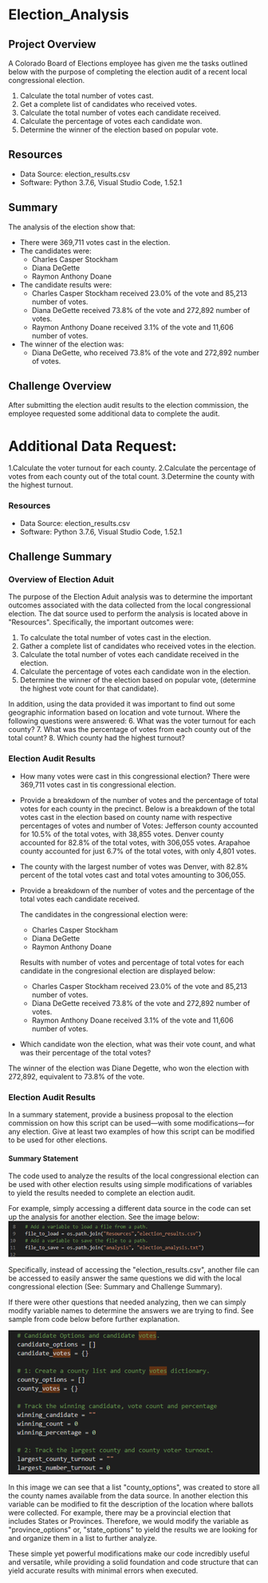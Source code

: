# Election_Analysis

## Project Overview
A Colorado Board of Elections employee has given me the tasks outlined below with the purpose of completing the election audit of a recent local congressional election.


1. Calculate the total number of votes cast.
2. Get a complete list of candidates who received votes.
3. Calculate the total number of votes each candidate received.
4. Calculate the percentage of votes each candidate won.
5. Determine the winner of the election based on popular vote.

## Resources
- Data Source: election_results.csv
- Software: Python 3.7.6, Visual Studio Code, 1.52.1

## Summary
The analysis of the election show that:
- There were 369,711 votes cast in the election.
- The candidates were:
    - Charles Casper Stockham
    - Diana DeGette
    - Raymon Anthony Doane
- The candidate results were:
    - Charles Casper Stockham received 23.0% of the vote and 85,213 number of votes.
    - Diana DeGette received 73.8% of the vote and 272,892 number of votes.
    - Raymon Anthony Doane received 3.1% of the vote and 11,606 number of votes.
- The winner of the election was:
    - Diana DeGette, who received 73.8% of the vote and 272,892 number of votes.

## Challenge Overview
After submitting the election audit results to the election commission, the employee requested some additional data to complete the audit. 

# Additional Data Request:
1.Calculate the voter turnout for each county.
2.Calculate the percentage of votes from each county out of the total count.
3.Determine the county with the highest turnout.

### Resources
- Data Source: election_results.csv
- Software: Python 3.7.6, Visual Studio Code, 1.52.1

## Challenge Summary
### Overview of Election Aduit
The purpose of the Election Aduit analysis was to determine the important outcomes associated with the data collected from the local congressional election. The dat source used to perform the analysis is located above in "Resources". Specifically, the important outcomes were:
1. To calculate the total number of votes cast in the election.
2. Gather a complete list of candidates who received votes in the election.
3. Calculate the total number of votes each candidate received in the election.
4. Calculate the percentage of votes each candidate won in the election.
5. Determine the winner of the election based on popular vote, (determine the highest vote count for that candidate).

In addition, using the data provided it was important to find out some geographic information based on location and vote turnout. Where the following questions were answered:
6. What was the voter turnout for each county?
7. What was the percentage of votes from each county out of the total count?
8. Which county had the highest turnout?

### Election Audit Results
- How many votes were cast in this congressional election?
    There were 369,711 votes cast in tis congressional election.
- Provide a breakdown of the number of votes and the percentage of total votes for each county in the precinct.
    Below is a breakdown of the total votes cast in the election based on county name with respective percentages of votes and number of Votes:
    Jefferson county accounted for 10.5% of the total votes, with 38,855 votes.
    Denver county accounted for 82.8% of the total votes, with 306,055 votes.
    Arapahoe county accounted for just 6.7%  of the total votes, with only 4,801 votes.


- The county with the largest number of votes was Denver, with 82.8% percent of the total votes cast and total votes amounting to 306,055.

- Provide a breakdown of the number of votes and the percentage of the total votes each candidate received.

    The candidates in the congressional election were:
    - Charles Casper Stockham
    - Diana DeGette
    - Raymon Anthony Doane

    Results with number of votes and percentage of total votes for each candidate in the congresional election are displayed below:
    - Charles Casper Stockham received 23.0% of the vote and 85,213 number of votes.
    - Diana DeGette received 73.8% of the vote and 272,892 number of votes.
    - Raymon Anthony Doane received 3.1% of the vote and 11,606 number of votes.
    
- Which candidate won the election, what was their vote count, and what was their percentage of the total votes?

The winner of the election was Diane Degette, who won the election with 272,892, equivalent to 73.8% of the vote.

### Election Audit Results
In a summary statement, provide a business proposal to the election commission on how this script can be used—with some modifications—for any election. Give at least two examples of how this script can be modified to be used for other elections.

#### Summary Statement 
The code used to analyze the results of the local congressional election can be used with other election results using simple modifications of variables to yield the results needed to complete an election audit. 

For example, simply accessing a different data source in the code can set up the analysis for another election. See the image below:
![](https://github.com/MarielaKaradzhova/Election_Analysis/blob/main/Resources/path_modification.png) 

Specifically, instead of accessing the "election_results.csv", another file can be accessed to easily answer the same questions we did with the local congressional election (See: Summary and Challenge Summary).

If there were other questions that needed analyzing, then we can simply modify variable names to determine the answers we are trying to find. See sample from code below before further explanation.

![](https://github.com/MarielaKaradzhova/Election_Analysis/blob/main/Resources/modifications_variables.png) 

In this image we can see that a list  "county_options", was created to store all the county names available from the data source. In another election this variable can be modified to fit the description of the location where ballots were collected. For example, there may be a provincial election that includes States or Provinces. Therefore, we would modify the variable as "province_options" or, "state_options" to yield the results we are looking for and organize them in a list to further analyze.

These simple yet powerful modifications make our code incredibly useful and versatile, while providing a solid foundation and code structure that can yield accurate results with minimal errors when executed.


